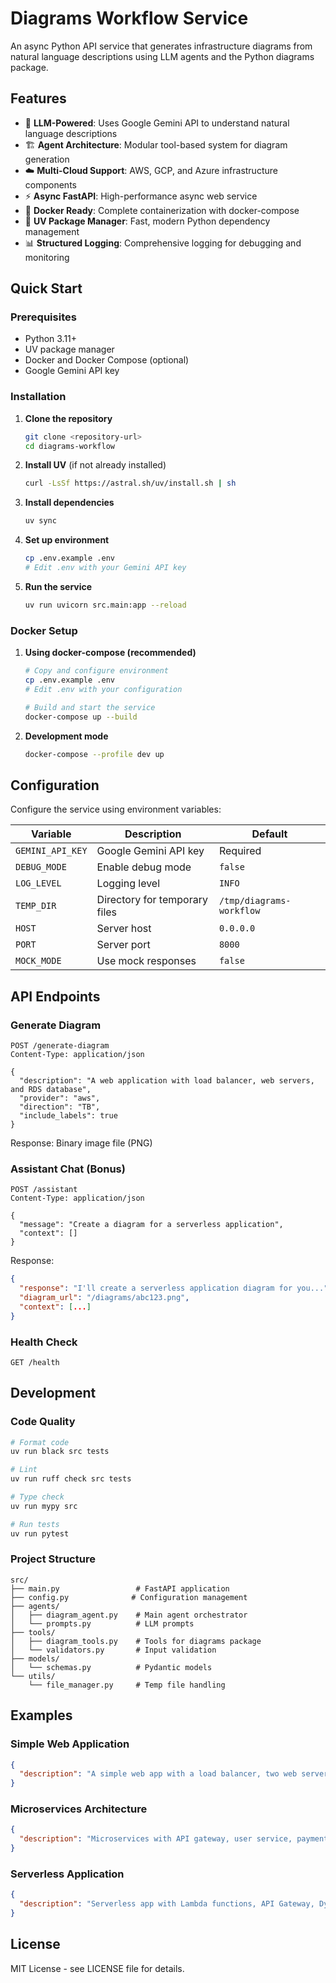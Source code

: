 # Diagrams Workflow Service

An async Python API service that generates infrastructure diagrams from natural language descriptions using LLM agents and the Python diagrams package.

## Features

- 🤖 **LLM-Powered**: Uses Google Gemini API to understand natural language descriptions
- 🏗️ **Agent Architecture**: Modular tool-based system for diagram generation
- ☁️ **Multi-Cloud Support**: AWS, GCP, and Azure infrastructure components
- ⚡ **Async FastAPI**: High-performance async web service
- 🐳 **Docker Ready**: Complete containerization with docker-compose
- 🔧 **UV Package Manager**: Fast, modern Python dependency management
- 📊 **Structured Logging**: Comprehensive logging for debugging and monitoring

## Quick Start

### Prerequisites

- Python 3.11+
- UV package manager
- Docker and Docker Compose (optional)
- Google Gemini API key

### Installation

1. **Clone the repository**
   ```bash
   git clone <repository-url>
   cd diagrams-workflow
   ```

2. **Install UV** (if not already installed)
   ```bash
   curl -LsSf https://astral.sh/uv/install.sh | sh
   ```

3. **Install dependencies**
   ```bash
   uv sync
   ```

4. **Set up environment**
   ```bash
   cp .env.example .env
   # Edit .env with your Gemini API key
   ```

5. **Run the service**
   ```bash
   uv run uvicorn src.main:app --reload
   ```

### Docker Setup

1. **Using docker-compose (recommended)**
   ```bash
   # Copy and configure environment
   cp .env.example .env
   # Edit .env with your configuration
   
   # Build and start the service
   docker-compose up --build
   ```

2. **Development mode**
   ```bash
   docker-compose --profile dev up
   ```

## Configuration

Configure the service using environment variables:

| Variable | Description | Default |
|----------|-------------|---------|
| `GEMINI_API_KEY` | Google Gemini API key | Required |
| `DEBUG_MODE` | Enable debug mode | `false` |
| `LOG_LEVEL` | Logging level | `INFO` |
| `TEMP_DIR` | Directory for temporary files | `/tmp/diagrams-workflow` |
| `HOST` | Server host | `0.0.0.0` |
| `PORT` | Server port | `8000` |
| `MOCK_MODE` | Use mock responses | `false` |

## API Endpoints

### Generate Diagram

```http
POST /generate-diagram
Content-Type: application/json

{
  "description": "A web application with load balancer, web servers, and RDS database",
  "provider": "aws",
  "direction": "TB",
  "include_labels": true
}
```

Response: Binary image file (PNG)

### Assistant Chat (Bonus)

```http
POST /assistant
Content-Type: application/json

{
  "message": "Create a diagram for a serverless application",
  "context": []
}
```

Response:
```json
{
  "response": "I'll create a serverless application diagram for you...",
  "diagram_url": "/diagrams/abc123.png",
  "context": [...]
}
```

### Health Check

```http
GET /health
```

## Development

### Code Quality

```bash
# Format code
uv run black src tests

# Lint
uv run ruff check src tests

# Type check
uv run mypy src

# Run tests
uv run pytest
```

### Project Structure

```
src/
├── main.py                 # FastAPI application
├── config.py              # Configuration management
├── agents/
│   ├── diagram_agent.py    # Main agent orchestrator
│   └── prompts.py          # LLM prompts
├── tools/
│   ├── diagram_tools.py    # Tools for diagrams package
│   └── validators.py       # Input validation
├── models/
│   └── schemas.py          # Pydantic models
└── utils/
    └── file_manager.py     # Temp file handling
```

## Examples

### Simple Web Application
```json
{
  "description": "A simple web app with a load balancer, two web servers, and a MySQL database"
}
```

### Microservices Architecture
```json
{
  "description": "Microservices with API gateway, user service, payment service, notification service, and shared Redis cache"
}
```

### Serverless Application
```json
{
  "description": "Serverless app with Lambda functions, API Gateway, DynamoDB, and S3 bucket for file storage"
}
```

## License

MIT License - see LICENSE file for details.
